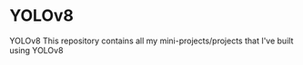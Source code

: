 # YOLOv8
YOLOv8 
This repository contains all my mini-projects/projects that I've built using YOLOv8
